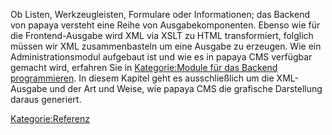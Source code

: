 
Ob Listen, Werkzeugleisten, Formulare oder Informationen; das Backend von papaya versteht eine Reihe von Ausgabekomponenten. Ebenso wie für die Frontend-Ausgabe wird XML via XSLT zu HTML transformiert, folglich müssen wir XML zusammenbasteln um eine Ausgabe zu erzeugen. Wie ein Administrationsmodul aufgebaut ist und wie es in papaya CMS verfügbar gemacht wird, erfahren Sie in [Kategorie:Module für das Backend programmieren](export_de/Kategorie:Module_für_das_Backend_programmieren.md). In diesem Kapitel geht es ausschließlich um die XML-Ausgabe und der Art und Weise, wie papaya CMS die grafische Darstellung daraus generiert.

[Kategorie:Referenz](export_de/Kategorie:Referenz.md)
